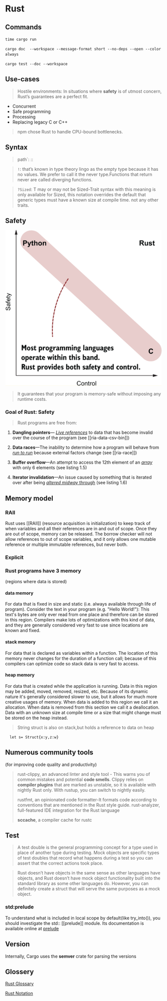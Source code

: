# Rust


## Commands

`time cargo run`

`cargo doc  --workspace --message-format short --no-deps --open --color always`

`cargo test --doc --workspace`

## Use-cases

> Hostile environments: In situations where **safety** is of utmost concern, Rust’s guarantees are a perfect fit.
- Concurrent
- Safe programming
- Processing
- Replacing legacy C or C++
>
> npm chose Rust to handle CPU-bound bottlenecks.

## Syntax
  
  > path`:	::
 
  > `!`: that’s known in type theory lingo as the empty type because it has no values. We prefer to call it the never type.Functions that return never are called diverging functions.

  
  > `?Sized`: T may or may not be Sized-Trait syntax with this meaning is only available for Sized, this notation overrides the default that generic types must have a known size at compile time. not any other traits.
  

## Safety

![safetay-control](assets/images/safety.png)

> It guarantees that your program is memory-safe without imposing any runtime costs.

### Goal of Rust: Safety

> Rust programs are free from:

1. **Dangling pointers**— <u>_Live references_</u> to data that has become invalid over the course of the program (see [[ria-data-csv-bin]])

2. **Data races**—The inability to determine how a program will behave from <u>_run to run_</u> because external factors change (see [[ria-race]])

3. **Buffer overflow**—An attempt to access the 12th element of an <u>_array_</u> with only 6 elements (see listing 1.5)

4. **Iterator invalidation**—An issue caused by something that is iterated over after being <u>_altered midway_ through</u> (see listing 1.6)

## Memory model

### RAII

Rust uses [[RAII]] (resource acquisition is initialization) to keep track of when variables and all their references are in and out of scope. Once they are out of scope, memory can be released. The borrow checker will not allow references to out of scope variables, and it only allows one mutable reference or multiple immutable references, but never both.

### Explicit


### Rust programs have 3 memory 
(regions where data is stored)

#### data memory 

For data that is fixed in size and static (i.e. always available through life of program). Consider the text in your program (e.g. "Hello World!"): This text's bytes are only ever read from one place and therefore can be stored in this region. Compilers make lots of optimizations with this kind of data, and they are generally considered very fast to use since locations are known and fixed.

#### stack memory 
For data that is declared as variables within a function. The location of this memory never changes for the duration of a function call; because of this compilers can optimize code so stack data is very fast to access.

#### heap memory 
For data that is created while the application is running. Data in this region may be added, moved, removed, resized, etc. Because of its dynamic nature it's generally considered slower to use, but it allows for much more creative usages of memory. When data is added to this region we call it an allocation. When data is removed from this section we call it a deallocation. Data with an unknown size at compile time or a size that might change must be stored on the heap instead.


> String struct is also on stack,but holds a reference to data on heap

```
  let s= Struct{x:y,z:w}  
```


## Numerous community tools 
(for improving code quality and productivity)

>rust-clippy, an advanced linter and style tool - This warns you of common mistakes and potential **code smells**. Clippy relies on **compiler plugins** that are marked as unstable, so it is available with nightly Rust only. With rustup, you can switch to nightly easily.
>
>rustfmt, an opinionated code formatter-It formats code according to conventions that are mentioned in the Rust style guide.
> rust-analyzer, full-featured IDE integration for the Rust language
> 
> **sccache**, a compiler cache for rustc


## Test

> A test double is the general programming concept for a type used in place of another type during testing. Mock objects are specific types of test doubles that record what happens during a test so you can assert that the correct actions took place.

> Rust doesn’t have objects in the same sense as other languages have objects, and Rust doesn’t have mock object functionality built into the standard library as some other languages do. However, you can definitely create a struct that will serve the same purposes as a mock object.

### std:prelude

To understand what is included in local scope by default(like try_into()), you should investigate the std:: [[prelude]] module. Its documentation is available online at [prelude](https://doc.rust-lang.org/std/prelude/index.html)


## Version

Internally, Cargo uses the **semver** crate for parsing the versions


## Glossery

[Rust Glossary](https://doc.rust-lang.org/nightly/reference/glossary.html)

[Rust Notation](https://doc.rust-lang.org/reference/notation.html)
